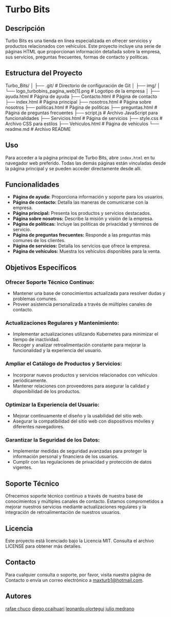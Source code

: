 # Turbo Bits

## Descripción
Turbo Bits es una tienda en línea especializada en ofrecer servicios y productos relacionados con vehículos. Este proyecto incluye una serie de páginas HTML que proporcionan información detallada sobre la empresa, sus servicios, preguntas frecuentes, formas de contacto y políticas.

## Estructura del Proyecto

Turbo_Bits/
│
├── .git/                        # Directorio de configuración de Git
│
├── img/
│   └── logo_turbobins_pagina_web[1].png    # Logotipo de la empresa
│
├── ayuda.html                   # Página de ayuda
├── Contacto.html                # Página de contacto
├── index.html                   # Página principal
├── nosotros.html                # Página sobre nosotros
├── politicas.html               # Página de políticas
├── preguntas.html               # Página de preguntas frecuentes
├── script.js                    # Archivo JavaScript para funcionalidades
├── Servicios.html               # Página de servicios
├── style.css                    # Archivo CSS para estilos
├── Vehiculos.html               # Página de vehículos
└── readme.md                    # Archivo README

## Uso

Para acceder a la página principal de Turbo Bits, abre `index.html` en tu navegador web preferido. Todas las demás páginas están vinculadas desde la página principal y se pueden acceder directamente desde allí.

## Funcionalidades

- **Página de ayuda:** Proporciona información y soporte para los usuarios.
- **Página de contacto:** Detalla las maneras de comunicarse con la empresa.
- **Página principal:** Presenta los productos y servicios destacados.
- **Página sobre nosotros:** Describe la misión y visión de la empresa.
- **Página de políticas:** Incluye las políticas de privacidad y términos de servicio.
- **Página de preguntas frecuentes:** Responde a las preguntas más comunes de los clientes.
- **Página de servicios:** Detalla los servicios que ofrece la empresa.
- **Página de vehículos:** Muestra los vehículos disponibles para la venta.

## Objetivos Específicos

### Ofrecer Soporte Técnico Continuo:

- Mantener una base de conocimientos actualizada para resolver dudas y problemas comunes.
- Proveer asistencia personalizada a través de múltiples canales de contacto.

### Actualizaciones Regulares y Mantenimiento:

- Implementar actualizaciones utilizando Kubernetes para minimizar el tiempo de inactividad.
- Recoger y analizar retroalimentación constante para mejorar la funcionalidad y la experiencia del usuario.

### Ampliar el Catálogo de Productos y Servicios:

- Incorporar nuevos productos y servicios relacionados con vehículos periódicamente.
- Mantener relaciones con proveedores para asegurar la calidad y disponibilidad de los productos.

### Optimizar la Experiencia del Usuario:

- Mejorar continuamente el diseño y la usabilidad del sitio web.
- Asegurar la compatibilidad del sitio web con dispositivos móviles y diferentes navegadores.

### Garantizar la Seguridad de los Datos:

- Implementar medidas de seguridad avanzadas para proteger la información personal y financiera de los usuarios.
- Cumplir con las regulaciones de privacidad y protección de datos vigentes.

## Soporte Técnico

Ofrecemos soporte técnico continuo a través de nuestra base de conocimientos y múltiples canales de contacto. Estamos comprometidos a mejorar nuestros servicios mediante actualizaciones regulares y la integración de retroalimentación de nuestros usuarios.
##  Licencia
Este proyecto está licenciado bajo la Licencia MIT. Consulta el archivo LICENSE para obtener más detalles.

## Contacto
Para cualquier consulta o soporte, por favor, visita nuestra página de Contacto o envía un correo electrónico a maxturb1@hotmail.com.
## Autores
[rafae chuco](https://github.com/rafaelchuco)
[diego ccaihuari](https://github.com/DalexisHub)
[leonardo olortegui](https://github.com/LeonardoOPadi)
[julio medrano](https://github.com/Julio537-lab)


